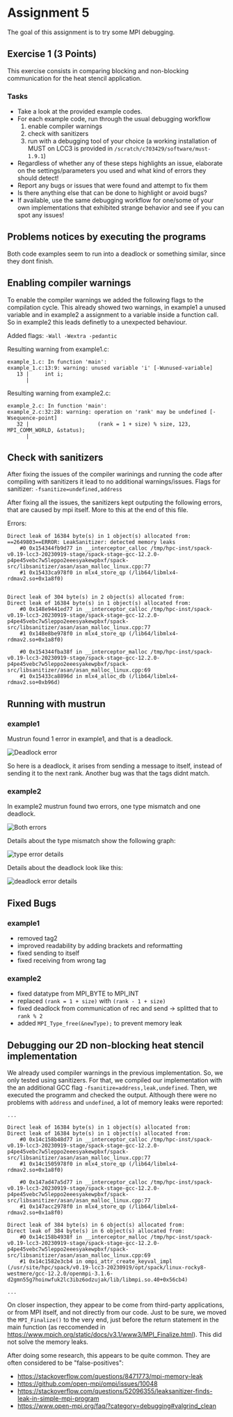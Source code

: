 # Assignment 5

The goal of this assignment is to try some MPI debugging.

## Exercise 1 (3 Points)

This exercise consists in comparing blocking and non-blocking communication for the heat stencil application.

### Tasks

- Take a look at the provided example codes.
- For each example code, run through the usual debugging workflow
    1) enable compiler warnings
    2) check with sanitizers
    3) run with a debugging tool of your choice (a working installation of MUST on LCC3 is provided in `/scratch/c703429/software/must-1.9.1`)
- Regardless of whether any of these steps highlights an issue, elaborate on the settings/parameters you used and what kind of errors they should detect!
- Report any bugs or issues that were found and attempt to fix them
- Is there anything else that can be done to highlight or avoid bugs?
- If available, use the same debugging workflow for one/some of your own implementations that exhibited strange behavior and see if you can spot any issues!

## Problems notices by executing the programs
Both code examples seem to run into a deadlock or something similar, since they dont finish.

## Enabling compiler warnings

To enable the compiler warnings we added the following flags to the compilation cycle.
This already showed two warnings, in example1 a unused variable and in example2 a assignment to a variable inside a function
call. So in example2 this leads definetly to a unexpected behaviour.

Added flags:
`-Wall -Wextra -pedantic`

Resulting warning from example1.c:
```
example_1.c: In function 'main':
example_1.c:13:9: warning: unused variable 'i' [-Wunused-variable]
   13 |     int i;
      |
```

Resulting warning from example2.c:
```
example_2.c: In function 'main':
example_2.c:32:28: warning: operation on 'rank' may be undefined [-Wsequence-point]
   32 |                      (rank = 1 + size) % size, 123, MPI_COMM_WORLD, &status);
      |
```

## Check with sanitizers

After fixing the issues of the compiler warinings and running the code after compiling with sanitizers it lead to no additional warnings/issues.
Flags for sanitizer: `-fsanitize=undefined,address `

After fixing all the issues, the sanitizers kept outputing the following errors,
that are caused by mpi itself.
More to this at the end of this file.

Errors:
```
Direct leak of 16384 byte(s) in 1 object(s) allocated from:
==2649803==ERROR: LeakSanitizer: detected memory leaks
    #0 0x154344fb9d77 in __interceptor_calloc /tmp/hpc-inst/spack-v0.19-lcc3-20230919-stage/spack-stage-gcc-12.2.0-p4pe45vebc7w5leppo2eeesyakewpbxf/spack-src/libsanitizer/asan/asan_malloc_linux.cpp:77
    #1 0x15433ca978f0 in mlx4_store_qp (/lib64/libmlx4-rdmav2.so+0x1a8f0)


Direct leak of 304 byte(s) in 2 object(s) allocated from:
Direct leak of 16384 byte(s) in 1 object(s) allocated from:
    #0 0x148e9441ed77 in __interceptor_calloc /tmp/hpc-inst/spack-v0.19-lcc3-20230919-stage/spack-stage-gcc-12.2.0-p4pe45vebc7w5leppo2eeesyakewpbxf/spack-src/libsanitizer/asan/asan_malloc_linux.cpp:77
    #1 0x148e8be978f0 in mlx4_store_qp (/lib64/libmlx4-rdmav2.so+0x1a8f0)

    #0 0x154344fba38f in __interceptor_malloc /tmp/hpc-inst/spack-v0.19-lcc3-20230919-stage/spack-stage-gcc-12.2.0-p4pe45vebc7w5leppo2eeesyakewpbxf/spack-src/libsanitizer/asan/asan_malloc_linux.cpp:69
    #1 0x15433ca8896d in mlx4_alloc_db (/lib64/libmlx4-rdmav2.so+0xb96d)
```

## Running with mustrun

### example1
Mustrun found 1 error in example1, and that is a deadlock.

![Deadlock error](code/must_example1/deadlock_details.png)

So here is a deadlock, it arises from sending a message to itself, instead of sending it to the next rank.
Another bug was that the tags didnt match.

### example2
In example2 mustrun found two errors, one type mismatch and one deadlock.


![Both errors](code/must_example2/bothErrors.png)

Details about the type mismatch show the following graph:

![type error details](code/must_example2/bothErrors.png)

Details about the deadlock look like this:

![deadlock error details](code/must_example2/deadlockError.png)

## Fixed Bugs

### example1

- removed tag2
- improved readability by adding brackets and reformatting
- fixed sending to itself
- fixed receiving from wrong tag

### example2

- fixed datatype from MPI_BYTE to MPI_INT
- replaced `(rank = 1 + size)` with `(rank - 1 + size)`
- fixed deadlock from communication of rec and send -> splitted that to `rank % 2`
- added `MPI_Type_free(&newType);` to prevent memory leak

## Debugging our 2D non-blocking heat stencil implementation

We already used compiler warnings in the previous implementation. So, we only tested using sanitizers. For that, we compiled our implementation with the an additional GCC flag `-fsanitize=address,leak,undefined`. Then, we executed the programm and checked the output. Although there were no problems with `address` and `undefined`, a lot of memory leaks were reported:

```
...

Direct leak of 16384 byte(s) in 1 object(s) allocated from:
Direct leak of 16384 byte(s) in 1 object(s) allocated from:
    #0 0x14c158b48d77 in __interceptor_calloc /tmp/hpc-inst/spack-v0.19-lcc3-20230919-stage/spack-stage-gcc-12.2.0-p4pe45vebc7w5leppo2eeesyakewpbxf/spack-src/libsanitizer/asan/asan_malloc_linux.cpp:77
    #1 0x14c1505978f0 in mlx4_store_qp (/lib64/libmlx4-rdmav2.so+0x1a8f0)

    #0 0x147ad47a5d77 in __interceptor_calloc /tmp/hpc-inst/spack-v0.19-lcc3-20230919-stage/spack-stage-gcc-12.2.0-p4pe45vebc7w5leppo2eeesyakewpbxf/spack-src/libsanitizer/asan/asan_malloc_linux.cpp:77
    #1 0x147acc2978f0 in mlx4_store_qp (/lib64/libmlx4-rdmav2.so+0x1a8f0)

Direct leak of 384 byte(s) in 6 object(s) allocated from:
Direct leak of 384 byte(s) in 6 object(s) allocated from:
    #0 0x14c158b4938f in __interceptor_malloc /tmp/hpc-inst/spack-v0.19-lcc3-20230919-stage/spack-stage-gcc-12.2.0-p4pe45vebc7w5leppo2eeesyakewpbxf/spack-src/libsanitizer/asan/asan_malloc_linux.cpp:69
    #1 0x14c1582e3cb4 in ompi_attr_create_keyval_impl (/usr/site/hpc/spack/v0.19-lcc3-20230919/opt/spack/linux-rocky8-westmere/gcc-12.2.0/openmpi-3.1.6-d2gmn55g7hoinwfuk2lc3ibz6odzujak/lib/libmpi.so.40+0x56cb4)

...
```

On closer inspection, they appear to be come from third-party applications, or from MPI itself, and not directly from our code. Just to be sure, we moved the `MPI_Finalize()` to the very end, just before the return statement in the main function (as reccomended in https://www.mpich.org/static/docs/v3.1/www3/MPI_Finalize.html). This did not solve the memory leaks.

After doing some research, this appears to be quite common. They are often considered to be "false-positives":

* https://stackoverflow.com/questions/8471773/mpi-memory-leak
* https://github.com/open-mpi/ompi/issues/10048
* https://stackoverflow.com/questions/52096355/leaksanitizer-finds-leak-in-simple-mpi-program
* https://www.open-mpi.org/faq/?category=debugging#valgrind_clean
